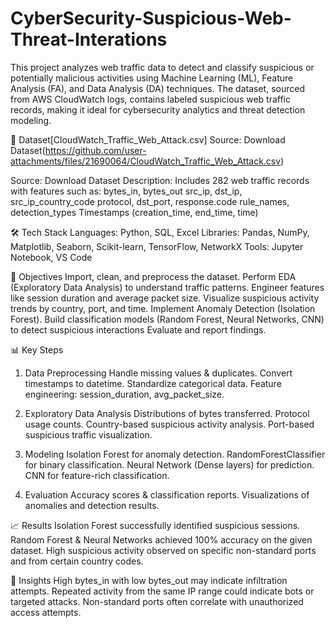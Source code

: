 # CyberSecurity-Suspicious-Web-Threat-Interations
This project analyzes web traffic data to detect and classify suspicious or potentially malicious activities using Machine Learning (ML), Feature Analysis (FA), and Data Analysis (DA) techniques.
The dataset, sourced from AWS CloudWatch logs, contains labeled suspicious web traffic records, making it ideal for cybersecurity analytics and threat detection modeling.

📂 Dataset[CloudWatch_Traffic_Web_Attack.csv]
Source: Download Dataset(https://github.com/user-attachments/files/21690064/CloudWatch_Traffic_Web_Attack.csv)

Source: Download Dataset
Description: Includes 282 web traffic records with features such as:
bytes_in, bytes_out
src_ip, dst_ip, src_ip_country_code
protocol, dst_port, response.code
rule_names, detection_types
Timestamps (creation_time, end_time, time)

🛠 Tech Stack
Languages: Python, SQL, Excel
Libraries: Pandas, NumPy, Matplotlib, Seaborn, Scikit-learn, TensorFlow, NetworkX
Tools: Jupyter Notebook, VS Code

🎯 Objectives
Import, clean, and preprocess the dataset.
Perform EDA (Exploratory Data Analysis) to understand traffic patterns.
Engineer features like session duration and average packet size.
Visualize suspicious activity trends by country, port, and time.
Implement Anomaly Detection (Isolation Forest).
Build classification models (Random Forest, Neural Networks, CNN) to detect suspicious interactions
Evaluate and report findings.

📊 Key Steps
1. Data Preprocessing
Handle missing values & duplicates.
Convert timestamps to datetime.
Standardize categorical data.
Feature engineering: session_duration, avg_packet_size.

2. Exploratory Data Analysis
Distributions of bytes transferred.
Protocol usage counts.
Country-based suspicious activity analysis.
Port-based suspicious traffic visualization.

3. Modeling
Isolation Forest for anomaly detection.
RandomForestClassifier for binary classification.
Neural Network (Dense layers) for prediction.
CNN for feature-rich classification.

4. Evaluation
Accuracy scores & classification reports.
Visualizations of anomalies and detection results.

📈 Results
Isolation Forest successfully identified suspicious sessions.
Random Forest & Neural Networks achieved 100% accuracy on the given dataset.
High suspicious activity observed on specific non-standard ports and from certain country codes.

📌 Insights
High bytes_in with low bytes_out may indicate infiltration attempts.
Repeated activity from the same IP range could indicate bots or targeted attacks.
Non-standard ports often correlate with unauthorized access attempts.




